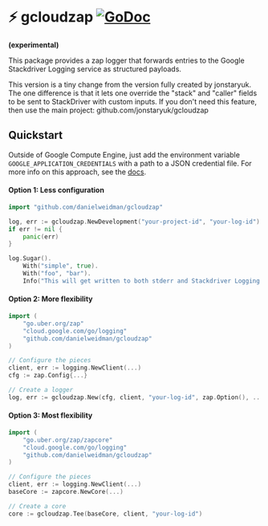 # ⚡ gcloudzap [![GoDoc](https://godoc.org/github.com/jonstaryuk/gcloudzap?status.svg)](https://godoc.org/github.com/danielweidman/gcloudzap)




**(experimental)**

This package provides a zap logger that forwards entries to the Google Stackdriver Logging service as structured payloads.

This version is a tiny change from the version fully created by jonstaryuk. The one difference is that it lets one override the "stack" and "caller" fields to be sent to StackDriver with custom inputs. If you don't need this feature, then use the main project: github.com/jonstaryuk/gcloudzap

## Quickstart

Outside of Google Compute Engine, just add the environment variable `GOOGLE_APPLICATION_CREDENTIALS` with a path to a JSON credential file. For more info on this approach, see the [docs](https://developers.google.com/identity/protocols/application-default-credentials#howtheywork).

#### Option 1: Less configuration

```go
import "github.com/danielweidman/gcloudzap"

log, err := gcloudzap.NewDevelopment("your-project-id", "your-log-id")
if err != nil {
    panic(err)
}

log.Sugar().
    With("simple", true).
    With("foo", "bar").
    Info("This will get written to both stderr and Stackdriver Logging.")
```

#### Option 2: More flexibility

```go
import (
    "go.uber.org/zap"
    "cloud.google.com/go/logging"
    "github.com/danielweidman/gcloudzap"
)

// Configure the pieces
client, err := logging.NewClient(...)
cfg := zap.Config{...}

// Create a logger
log, err := gcloudzap.New(cfg, client, "your-log-id", zap.Option(), ...)
```

#### Option 3: Most flexibility

```go
import (
    "go.uber.org/zap/zapcore"
    "cloud.google.com/go/logging"
    "github.com/danielweidman/gcloudzap"
)

// Configure the pieces
client, err := logging.NewClient(...)
baseCore := zapcore.NewCore(...)

// Create a core
core := gcloudzap.Tee(baseCore, client, "your-log-id")
```
